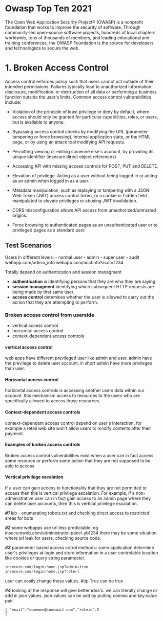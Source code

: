 
# Owasp Top Ten 2021

The Open Web Application Security Project® (OWASP) is a nonprofit foundation that works to improve the security of software. Through community-led open-source software projects, hundreds of local chapters worldwide, tens of thousands of members, and leading educational and training conferences, the OWASP Foundation is the source for developers and technologists to secure the web.

# 1. Broken Access Control

Access control enforces policy such that users cannot act outside of their intended permissions. Failures typically lead to unauthorized information disclosure, modification, or destruction of all data or performing a business function outside the user's limits. Common access control vulnerabilities include:

-   Violation of the principle of least privilege or deny by default, where access should only be granted for particular capabilities, roles, or users, but is available to anyone.
    
-   Bypassing access control checks by modifying the URL (parameter tampering or force browsing), internal application state, or the HTML page, or by using an attack tool modifying API requests.
    
-   Permitting viewing or editing someone else's account, by providing its unique identifier (insecure direct object references)
    
-   Accessing API with missing access controls for POST, PUT and DELETE.
    
-   Elevation of privilege. Acting as a user without being logged in or acting as an admin when logged in as a user.
    
-   Metadata manipulation, such as replaying or tampering with a JSON Web Token (JWT) access control token, or a cookie or hidden field manipulated to elevate privileges or abusing JWT invalidation.
    
-   CORS misconfiguration allows API access from unauthorized/untrusted origins.
    
-   Force browsing to authenticated pages as an unauthenticated user or to privileged pages as a standard user.


## Test Scenarios
Users In different levels:
	- normal user
	- admin
	- super user
	- audit
webapp.com/admin_info
webapp.com/acctinfo?acct=1234

 Totally depend on authentication and session managment
 - **authentication** is identifying persons that they are who they are saying.
 - **session managment** identifying which subsequent HTTP requests are being made by that same user.
 - **access control** detemines whether the user is allowed to carry out the acrion that they are attempting to perform.

### Broken access control from userside
- vertical access control 
- horizontal access control
- context-dependent access controls

#### vertical access control
web apps  have different previleged user like admin and user. admin have the previlege to delete user account. in short admin have more privileges than user. 

#### Horizontal access control
horizontal access controls is accessing another users data within our account. this mechanism access to resources to the users who are specifically allowed to access those resources.

#### Context-dependent access controls
context-dependent access control depend on user's interaction. for example a retail web site won't  allow users to modify contents after their payment.

#### Examples of broken access controls

Broken access control vulnerabilities exist when a user can in fact access some resource or perform some action that they are not supposed to be able to access.

#### Vertical privilege escalation

If a user can gain access to functionality that they are not permitted to access then this is vertical privilege escalation. For example, if a non-administrative user can in fact gain access to an admin page where they can delete user accounts, then this is vertical privilege escalation.


***#1*** lab - enumerating robots.txt and checking direct access to restricted areas for bots

***#2*** some webapps use url less predictable. eg insecureweb.com/administrator-panel-yb1234
there may be some situation where url leak for users.
checking source code.

***#3*** parameeter based access cotrol methods: some application determine user's privileges at login and store information in a user controlable location like cookies or query string parameeter. 
```python
insecure.com/login/home.jsp?admin=true
insecure.com/login/home.jsp?role=1
```
user can easily change those values. #tip True can be true

***#4*** looking at the response will give better idea's. we can literally change or add in json values. json values can be add by putting comma and key:value pair.
```
{ "email":"someone@somemail.com","roleid":2
}
```

